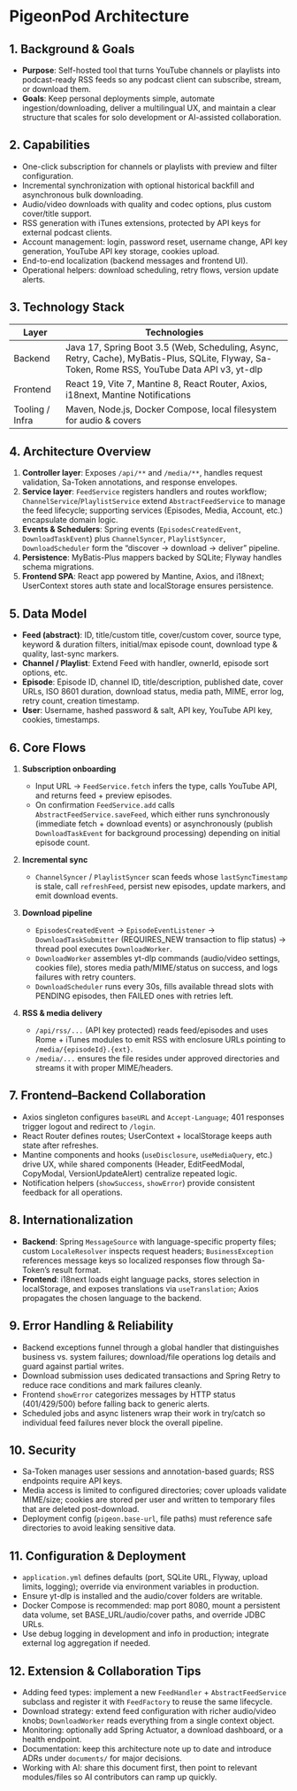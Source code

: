 # PigeonPod Architecture

## 1. Background & Goals

- **Purpose**: Self-hosted tool that turns YouTube channels or playlists into podcast-ready RSS feeds so any podcast client can subscribe, stream, or download them.
- **Goals**: Keep personal deployments simple, automate ingestion/downloading, deliver a multilingual UX, and maintain a clear structure that scales for solo development or AI-assisted collaboration.

## 2. Capabilities

- One-click subscription for channels or playlists with preview and filter configuration.
- Incremental synchronization with optional historical backfill and asynchronous bulk downloading.
- Audio/video downloads with quality and codec options, plus custom cover/title support.
- RSS generation with iTunes extensions, protected by API keys for external podcast clients.
- Account management: login, password reset, username change, API key generation, YouTube API key storage, cookies upload.
- End-to-end localization (backend messages and frontend UI).
- Operational helpers: download scheduling, retry flows, version update alerts.

## 3. Technology Stack

| Layer | Technologies |
| --- | --- |
| Backend | Java 17, Spring Boot 3.5 (Web, Scheduling, Async, Retry, Cache), MyBatis-Plus, SQLite, Flyway, Sa-Token, Rome RSS, YouTube Data API v3, yt-dlp |
| Frontend | React 19, Vite 7, Mantine 8, React Router, Axios, i18next, Mantine Notifications |
| Tooling / Infra | Maven, Node.js, Docker Compose, local filesystem for audio & covers |

## 4. Architecture Overview

1. **Controller layer**: Exposes `/api/**` and `/media/**`, handles request validation, Sa-Token annotations, and response envelopes.
2. **Service layer**: `FeedService` registers handlers and routes workflow; `ChannelService`/`PlaylistService` extend `AbstractFeedService` to manage the feed lifecycle; supporting services (Episodes, Media, Account, etc.) encapsulate domain logic.
3. **Events & Schedulers**: Spring events (`EpisodesCreatedEvent`, `DownloadTaskEvent`) plus `ChannelSyncer`, `PlaylistSyncer`, `DownloadScheduler` form the “discover → download → deliver” pipeline.
4. **Persistence**: MyBatis-Plus mappers backed by SQLite; Flyway handles schema migrations.
5. **Frontend SPA**: React app powered by Mantine, Axios, and i18next; UserContext stores auth state and localStorage ensures persistence.

## 5. Data Model

- **Feed (abstract)**: ID, title/custom title, cover/custom cover, source type, keyword & duration filters, initial/max episode count, download type & quality, last-sync markers.
- **Channel / Playlist**: Extend Feed with handler, ownerId, episode sort options, etc.
- **Episode**: Episode ID, channel ID, title/description, published date, cover URLs, ISO 8601 duration, download status, media path, MIME, error log, retry count, creation timestamp.
- **User**: Username, hashed password & salt, API key, YouTube API key, cookies, timestamps.

## 6. Core Flows

1. **Subscription onboarding**  
   - Input URL → `FeedService.fetch` infers the type, calls YouTube API, and returns feed + preview episodes.  
   - On confirmation `FeedService.add` calls `AbstractFeedService.saveFeed`, which either runs synchronously (immediate fetch + download events) or asynchronously (publish `DownloadTaskEvent` for background processing) depending on initial episode count.

2. **Incremental sync**  
   - `ChannelSyncer` / `PlaylistSyncer` scan feeds whose `lastSyncTimestamp` is stale, call `refreshFeed`, persist new episodes, update markers, and emit download events.

3. **Download pipeline**  
   - `EpisodesCreatedEvent` → `EpisodeEventListener` → `DownloadTaskSubmitter` (REQUIRES_NEW transaction to flip status) → thread pool executes `DownloadWorker`.  
   - `DownloadWorker` assembles yt-dlp commands (audio/video settings, cookies file), stores media path/MIME/status on success, and logs failures with retry counters.  
   - `DownloadScheduler` runs every 30s, fills available thread slots with PENDING episodes, then FAILED ones with retries left.

4. **RSS & media delivery**  
   - `/api/rss/...` (API key protected) reads feed/episodes and uses Rome + iTunes modules to emit RSS with enclosure URLs pointing to `/media/{episodeId}.{ext}`.  
   - `/media/...` ensures the file resides under approved directories and streams it with proper MIME/headers.

## 7. Frontend–Backend Collaboration

- Axios singleton configures `baseURL` and `Accept-Language`; 401 responses trigger logout and redirect to `/login`.
- React Router defines routes; UserContext + localStorage keeps auth state after refreshes.
- Mantine components and hooks (`useDisclosure`, `useMediaQuery`, etc.) drive UX, while shared components (Header, EditFeedModal, CopyModal, VersionUpdateAlert) centralize repeated logic.
- Notification helpers (`showSuccess`, `showError`) provide consistent feedback for all operations.

## 8. Internationalization

- **Backend**: Spring `MessageSource` with language-specific property files; custom `LocaleResolver` inspects request headers; `BusinessException` references message keys so localized responses flow through Sa-Token’s result format.
- **Frontend**: i18next loads eight language packs, stores selection in localStorage, and exposes translations via `useTranslation`; Axios propagates the chosen language to the backend.

## 9. Error Handling & Reliability

- Backend exceptions funnel through a global handler that distinguishes business vs. system failures; download/file operations log details and guard against partial writes.
- Download submission uses dedicated transactions and Spring Retry to reduce race conditions and mark failures cleanly.
- Frontend `showError` categorizes messages by HTTP status (401/429/500) before falling back to generic alerts.
- Scheduled jobs and async listeners wrap their work in try/catch so individual feed failures never block the overall pipeline.

## 10. Security

- Sa-Token manages user sessions and annotation-based guards; RSS endpoints require API keys.  
- Media access is limited to configured directories; cover uploads validate MIME/size; cookies are stored per user and written to temporary files that are deleted post-download.  
- Deployment config (`pigeon.base-url`, file paths) must reference safe directories to avoid leaking sensitive data.

## 11. Configuration & Deployment

- `application.yml` defines defaults (port, SQLite URL, Flyway, upload limits, logging); override via environment variables in production.  
- Ensure yt-dlp is installed and the audio/cover folders are writable.  
- Docker Compose is recommended: map port 8080, mount a persistent data volume, set BASE_URL/audio/cover paths, and override JDBC URLs.  
- Use debug logging in development and info in production; integrate external log aggregation if needed.

## 12. Extension & Collaboration Tips

- Adding feed types: implement a new `FeedHandler` + `AbstractFeedService` subclass and register it with `FeedFactory` to reuse the same lifecycle.  
- Download strategy: extend feed configuration with richer audio/video knobs; `DownloadWorker` reads everything from a single context object.  
- Monitoring: optionally add Spring Actuator, a download dashboard, or a health endpoint.  
- Documentation: keep this architecture note up to date and introduce ADRs under `documents/` for major decisions.  
- Working with AI: share this document first, then point to relevant modules/files so AI contributors can ramp up quickly.
